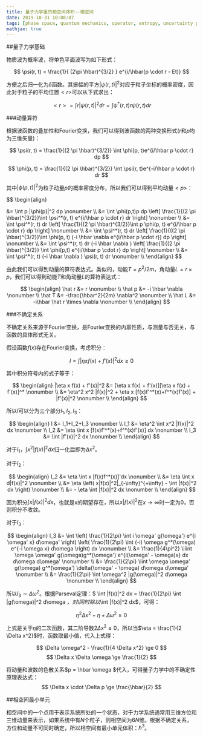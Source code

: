 ```yaml
---
title: 量子力学里的相空间体积--相空间
date: 2019-10-31 10:08:07
tags: [phase space, quantum mechanics, operator, entropy, uncertainty principle]
mathjax: true
---
```


##量子力学基础

物质波为概率波，将单色平面波写为如下形式：

$$ \psi(r, t) = \frac{1}{ (2\pi \hbar)^{3/2} } e^{i/\hbar(p \cdot r - Et)} $$

方便之后归一化为$\delta$函数。其振幅的平方$|\psi(r,t)|^2$对应于粒子坐标的概率密度，因此对于粒子的平均位置$<r>$可以从下式求出：

$$ <r> = \int r |\psi(r, t)|^2 dr = \int \psi^*(r, t) r \psi(r, t) dr $$

<!--more-->

###动量算符

根据波函数的叠加性和Fourier变换，我们可以得到波函数的两种变换形式($r$和$p$均为三维矢量)：

$$ \psi(r, t) = \frac{1}{(2 \pi \hbar)^{3/2}} \int \phi(p, t)e^{i/\hbar p \cdot r} dp $$

$$ \phi(p, t) = \frac{1}{(2 \pi \hbar)^{3/2}} \int \psi(r, t)e^{-i/\hbar p \cdot r} dr $$

其中$|\phi(p, t)|^2$为粒子动量$p$的概率密度分布，所以我们可以得到平均动量$<p>$：

$$
\begin{align}
<p> &= \int p |\phi(p)|^2 dp \nonumber \\
    &= \int \phi(p,t)p dp \left[ \frac{1}{(2 \pi \hbar)^{3/2}}\int \psi^*(r, t) e^{i/\hbar p \cdot r} dr \right] \nonumber \\
    &= \int \psi^*(r, t) dr \left[ \frac{1}{(2 \pi \hbar)^{3/2}}\int p \phi(p, t) e^{i/\hbar p \cdot r} dp \right] \nonumber \\
    &= \int \psi^*(r, t) dr \left[ \frac{1}{((2 \pi \hbar)^{3/2}}\int \phi(p, t) (-i \hbar \nabla e^{i/\hbar p \cdot r}) dp \right] \nonumber \\
    &= \int \psi^*(r, t) dr (-i \hbar \nabla ) \left[ \frac{1}{(2 \pi \hbar)^{3/2}} \int \phi(p,t) e^{i/\hbar p \cdot r} dp \right] \nonumber \\
    &= \int \psi^*(r, t) (-i \hbar \nabla ) \psi(r, t) dr \nonumber \\
\end{align}
$$

由此我们可以得到动量的算符表达式。类似的，动能$T = p^2/2m$，角动量$L = r \times p$，我们可以得到动能$T$和角动量$L$的算符表达式：

$$
\begin{align}
\hat r &= r \nonumber \\
\hat p &= -i \hbar \nabla \nonumber \\
\hat T &= -\frac{\hbar^2}{2m} \nabla^2 \nonumber \\
\hat L &= -i\hbar \hat r \times \nabla \nonumber \\
\end{align}
$$

###不确定关系

不确定关系来源于Fourier变换，是Fourier变换的内禀性质，与测量与否无关，与函数的具体形式无关。

假设函数$f(x)$存在Fourier变换，考虑积分：

$$ I = \int |\eta x f(x) + f'(x)|^2 dx \ge 0 $$

其中积分符号内的式子等于：

$$
\begin{align}
|\eta x f(x) + f'(x)|^2 &= [\eta x f(x) + f'(x)][\eta x f(x) + f'(x)]^* \nonumber \\
&= \eta^2 x^2 |f(x)|^2 + \eta x [f(x)f'^*(x)+f^*(x)f'(x)] + |f'(x)|^2 \nonumber \\
\end{align}
$$

所以$I$可以分为三个部分$I_1, I_2, I_3$：

$$
\begin{align}
I &= I_1+I_2+I_3 \nonumber \\
I_1 &= \eta^2 \int x^2 |f(x)|^2 dx \nonumber \\
I_2 &= \eta \int x [f(x)f'^*(x)+f^*(x)f'(x)] dx \nonumber \\
I_3 &= \int |f'(x)|^2 dx \nonumber \\
\end{align}
$$

对于$I_1$，$\int x^2 |f(x)|^2 dx$归一化后即为$\Delta x^2$。

对于$I_2$：

$$
\begin{align}
I_2 &= \eta \int x [f(x)f^*(x)]'dx \nonumber \\
&= \eta \int x d|f(x)|^2 \nonumber \\
&= \eta \left( x|f(x)|^2|_{-\infty}^{+\infty} - \int |f(x)|^2 dx \right) \nonumber \\
&= - \eta \int |f(x)|^2 dx \nonumber \\
\end{align}
$$

因为积分$\int x |f(x)|^2 dx$，也就是x的期望存在，所以$x|f(x)|^2$在$x \to \infty$时一定为0，否则积分不收敛。

对于$I_3$：

$$
\begin{align}
I_3 &= \int \left( \frac{1}{2\pi} \int i \omega' g(\omega') e^{i \omega' x} d\omega' \right) \left( \frac{1}{2\pi} \int (-i) \omega g^*(\omega) e^{-i \omega x} d\omega \right) dx \nonumber \\
&= \frac{1}{4\pi^2} \iiint \omega \omega' g(\omega)g^*(\omega') e^{i(\omega' - \omega)x} dx d\omega d\omega' \nonumber \\
&= \frac{1}{2\pi} \iint \omega \omega' g(\omega) g^*(\omega') \delta(\omega' - \omega) d\omega d\omega' \nonumber \\
&= \frac{1}{2\pi} \int \omega^2 |g(\omega)|^2 d\omega \nonumber \\
\end{align}
$$

所以$I_3 \sim \Delta \omega^2$。根据Parseval定理：$ \int |f(x)|^2 dx = \frac{1}{2\pi} \int |g(\omega)|^2 d\omega $，对$I$同时除以$\int |f(x)|^2 dx$，可得：

$$ \eta^2 \Delta x^2 - \eta + \Delta \omega^2 \ge 0 $$

上式是关于$\eta$的二次函数，其二阶导数$2 \Delta x^2 \ge 0$，所以当$\eta = \frac{1}{2 \Delta x^2}$时，函数取最小值，代入上式得：

$$ \Delta \omega^2 - \frac{1}{4 \Delta x^2} \ge 0 $$
$$ \Delta x \Delta \omega \ge \frac{1}{2} $$

将动量和波数的色散关系$p = \hbar \omega $代入，可得量子力学中的不确定性原理表达式：
$$ \Delta x \cdot \Delta p \ge \frac{\hbar}{2} $$

##相空间最小单元

相空间中的一个点用于表示系统所处的一个状态，对于力学系统通常用三维方位和三维动量来表示，如果系统中有$N$个粒子，则相空间为$6N$维。根据不确定关系，方位和动量不可同时确定，所以相空间有最小单元体积：$\hbar^3$。
